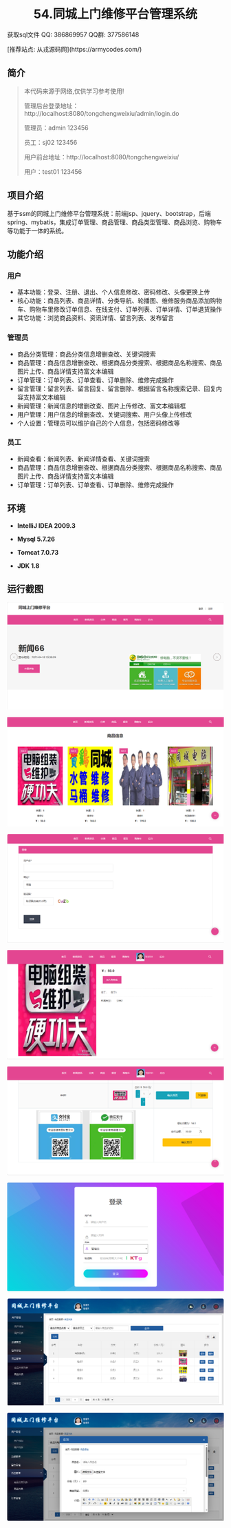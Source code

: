<p><h1 align="center">54.同城上门维修平台管理系统</h1></p>

<p> 获取sql文件 QQ: 386869957 QQ群: 377586148 </p>
<p> [推荐站点: 从戎源码网](https://armycodes.com/) </p>

## 简介

> 本代码来源于网络,仅供学习参考使用!
> 
> 管理后台登录地址：http://localhost:8080/tongchengweixiu/admin/login.do
> 
> 管理员：admin 123456
> 
> 员工：sj02 123456
> 
> 用户前台地址：http://localhost:8080/tongchengweixiu/
> 
> 用户：test01 123456
> 

## 项目介绍
基于ssm的同城上门维修平台管理系统：前端jsp、jquery、bootstrap，后端 spring、mybatis，集成订单管理、商品管理、商品类型管理、商品浏览、购物车等功能于一体的系统。

## 功能介绍

### 用户

- 基本功能：登录、注册、退出、个人信息修改、密码修改、头像更换上传
- 核心功能：商品列表、商品详情、分类导航、轮播图、维修服务商品添加购物车、购物车里修改订单信息、在线支付、订单列表、订单详情、订单退货操作
- 其它功能：浏览商品资料、资讯详情、留言列表、发布留言

### 管理员

- 商品分类管理：商品分类信息增删查改、关键词搜索
- 商品管理：商品信息增删查改、根据商品分类搜索、根据商品名称搜索、商品图片上传、商品详情支持富文本编辑
- 订单管理：订单列表、订单查看、订单删除、维修完成操作
- 留言管理：留言列表、留言回复、留言删除、根据留言名称搜索记录、回复内容支持富文本编辑
- 新闻管理：新闻信息的增删改查、图片上传修改、富文本编辑框
- 用户管理：用户信息的增删查改、关键词搜索、用户头像上传修改
- 个人设置：管理员可以维护自己的个人信息，包括密码修改等

### 员工

- 新闻查看：新闻列表、新闻详情查看、关键词搜索
- 商品管理：商品信息增删查改、根据商品分类搜索、根据商品名称搜索、商品图片上传、商品详情支持富文本编辑
- 订单管理：订单列表、订单查看、订单删除、维修完成操作

## 环境

- <b>IntelliJ IDEA 2009.3</b>

- <b>Mysql 5.7.26</b>

- <b>Tomcat 7.0.73</b>

- <b>JDK 1.8</b>

## 运行截图
![](screenshot/1.png)

![](screenshot/2.png)

![](screenshot/3.png)

![](screenshot/4.png)

![](screenshot/5.png)

![](screenshot/6.png)

![](screenshot/7.png)

![](screenshot/8.png)